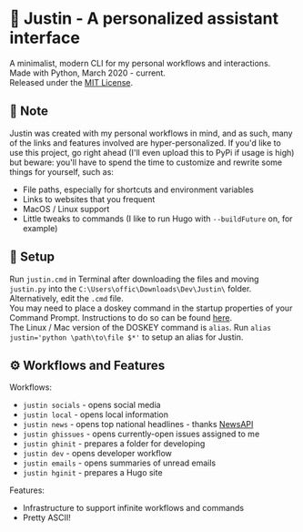 # :robot: Justin - A personalized assistant interface
A minimalist, modern CLI for my personal workflows and interactions.  
Made with Python, March 2020 - current.  
Released under the [MIT License](https://opensource.org/licenses/MIT).  

## :memo: Note
Justin was created with my personal workflows in mind, and as such, many of the links and features involved are hyper-personalized. If you'd like to use this project, go right ahead (I'll even upload this to PyPi if usage is high) but beware: you'll have to spend the time to customize and rewrite some things for yourself, such as:  
- File paths, especially for shortcuts and environment variables
- Links to websites that you frequent
- MacOS / Linux support
- Little tweaks to commands (I like to run Hugo with `--buildFuture` on, for example)

## :wrench: Setup
Run `justin.cmd` in Terminal after downloading the files and moving `justin.py` into the `C:\Users\offic\Downloads\Dev\Justin\` folder. Alternatively, edit the `.cmd` file.  
You may need to place a doskey command in the startup properties of your Command Prompt. Instructions to do so can be found [here](https://superuser.com/a/1517751).  
The Linux / Mac version of the DOSKEY command is `alias`. Run `alias justin='python \path\to\file $*'` to setup an alias for Justin.  

## :gear: Workflows and Features
Workflows:
- `justin socials` - opens social media
- `justin local` - opens local information
- `justin news` - opens top national headlines - thanks [NewsAPI](https://newsapi.org)
- `justin ghissues` - opens currently-open issues assigned to me
- `justin ghinit` - prepares a folder for developing
- `justin dev` - opens developer workflow
- `justin emails` - opens summaries of unread emails
- `justin hginit` - prepares a Hugo site  

Features:
- Infrastructure to support infinite workflows and commands
- Pretty ASCII!
